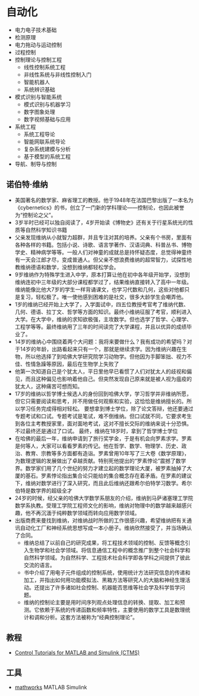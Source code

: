 # 自动化

* 电力电子技术基础
* 检测原理
* 电力拖动与运动控制
* 过程控制
* 控制理论与控制工程
  - 线性控制系统工程
  - 非线性系统与非线性控制入门
  - 智能机器人
  - 系统辨识基础
* 模式识别与智能系统
  - 模式识别与机器学习
  - 数字图象处理
  - 数字视频基础与应用
* 系统工程
  - 系统工程导论
  - 智能网联系统导论
  - 复杂系统建模与分析
  - 基于模型的系统工程
* 导航、制导与控制

## 诺伯特·维纳

* 美国著名的数学家、麻省理工的教授。他于1948年在法国巴黎出版了一本名为《cybernetics》的书，创立了一门新的学科理论——控制论，也因此被誉为“控制论之父”。
* 3岁半时已经可以独自阅读了，4岁开始读《博物史》还有关于行星系统光的性质等自然科学知识书籍
* 父亲发现维纳从小就智力超群，并且专注对其的培养。父亲有个书房，里面有各种各样的书籍。包括小说、诗歌、语言学著作、汉语词典、科普丛书、博物学史、精神病学等等。一般人们对神童的成就总是持怀疑态度，总觉得神童终有一天会江郎才尽，变成普通人。但父亲不想浪费维纳的超常智力，试探性地教维纳德语和数学，没想到维纳都轻松学会。
* 9岁维纳作为特殊学生进入中学，原本打算让他在初中各年级开始学，没想到维纳连初中三年级的大部分课程都学过了，结果维纳直接转入了高中一年级。维纳能像比他大7岁的学生一样背诵课文，也学习代数和几何，这些对他都只是复习，轻松极了。唯一使他感到困难的是社交，很多大龄学生会嘲弄他。
* 1岁的维纳已经开始上大学了，入学面试中，四五位教授考官考了维纳代数、几何、德语、拉丁文、哲学等方面的知识。最终小维纳征服了考官，顺利进入大学。在大学中，维纳的求知欲极强，主攻数学。但也选学了哲学、心理学、工程学等等。最终维纳用了三年的时间读完了大学课程，并且以优异的成绩毕业了。
* 14岁的维纳心中围绕着两个大问题：我将来要做什么？我有成功的希望吗？对于14岁的年龄，出路看起来只有一个，那就是继续求学。因为维纳兴趣在生物，所以他选择了到哈佛大学研究院学习动物学。但他因为手脚笨拙、视力不佳、性情急躁等原因，最后在生物学上失败了
* 他第一次知道自己是个犹太人，平日里他早已看惯了人们对犹太人的歧视和偏见，而且这种偏见也影响着他自己。但突然发现自己原来就是被人视为瘟疫的犹太人，这种痛苦可想而知。
* 17岁的维纳以哲学博士候选人的身份回到哈佛大学，学习哲学并非维纳所愿，但它只需要阅读和思考，并不用做任何观察和实验，这恰恰是维纳擅长的。所以学习任务完成得相对轻松。 要想拿到博士学位，除了论文答辩，他还要通过专题考试和口试。专题考试是笔试，难不倒维纳。但口试就不同，它要求考生到各位主考教授家里，面对面地考试，这对不擅长交际的维纳来说十分恐惧。不过最终还是通过了口试。 最终，维纳在18岁时，拿到了哲学博士学位
* 在哈佛的最后一年，维纳申请到了旅行奖学金，于是有机会向罗素求学。罗素是何等人，大家可以看看罗素的传记。他在哲学、数学、物理学、历史、政治、教育、宗教等多方面都有造诣。罗素曾用10年写了三大卷《数学原理》，为数理逻辑的发展做出了卓越贡献。特别死他提出的“罗素悖论”震撼了数学界。数学家们用了几个世纪的努力才建立起的数学理论大厦，被罗素抽掉了大厦的基石。罗素悖论指出集合论只能给的集合概念存在着矛盾。在罗素的建议下，维纳对数学进行了深入研究，而且此后维纳还跟希尔伯特学习数学。希尔伯特是数学界的超级全才
* 24岁的时候，经父亲的哈佛大学数学系朋友的介绍，维纳到马萨诸塞理工学院数学系执教。受理工学院工程师文化的影响，维纳对物理中的数学越来越感兴趣，他不再沉湎于纯粹数学领域而转向应用数学领域。
* 出版商费来曼找到维纳，对维纳战时所做的工作很感兴趣，希望维纳把有关通讯自动化工厂和神经系统思想写成一本小册子。维纳欣然接受了，并当场确认了合同。
  - 维纳总结了以前自己的研究成果，将工程技术领域的控制、反馈等概念引入生物学和社会学领域。将信息通信工程中的概念推广到整个社会科学和自然科学领域。为自然科学、工程技术社会科学即各学科之间提供了彼此交流的语言。
  - 书中介绍了用电子元件组成的控制系统，使用统计方法研究信息的传递和加工，并指出如何用功能模拟法、黑箱方法等研究人的大脑和神经生理活动。还提出了许多诸如社会控制、机器能否思维等社会学及科学哲学问题。
  - 维纳的控制论主要是用时间序列观点处理信息的转换、提取、加工和预测。它依赖于系统的传递函数和频率特性，主要使用的数学工具是数理统计和调和分析。这套方法被称为“经典控制理论”。

## 教程

* [Control Tutorials for MATLAB and Simulink (CTMS)](https://ctms.engin.umich.edu/CTMS/index.php)

## 工具

* [mathworks](https://ww2.mathworks.cn/) MATLAB Simulink
